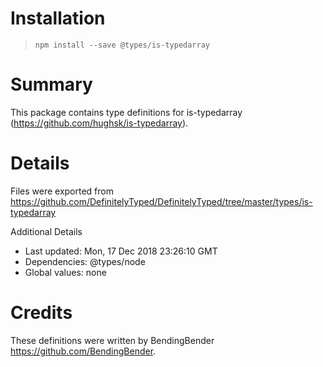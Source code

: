 # Installation
> `npm install --save @types/is-typedarray`

# Summary
This package contains type definitions for is-typedarray (https://github.com/hughsk/is-typedarray).

# Details
Files were exported from https://github.com/DefinitelyTyped/DefinitelyTyped/tree/master/types/is-typedarray

Additional Details
 * Last updated: Mon, 17 Dec 2018 23:26:10 GMT
 * Dependencies: @types/node
 * Global values: none

# Credits
These definitions were written by BendingBender <https://github.com/BendingBender>.
